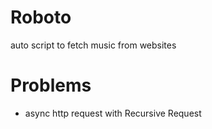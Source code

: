 Roboto
======

auto script to fetch music from websites




Problems
=========
* async http request with Recursive Request


